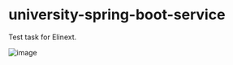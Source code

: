 # university-spring-boot-service
Test task for Elinext.

![image](https://user-images.githubusercontent.com/99965044/180345412-645b78a8-a3e0-45a0-afad-286b006d9617.png)
